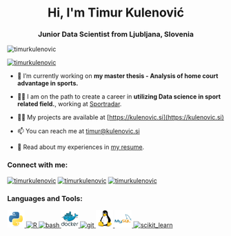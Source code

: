 <h1 align="center">Hi, I'm Timur Kulenović</h1>
<h3 align="center">Junior Data Scientist from Ljubljana, Slovenia</h3>

<p align="left"> <img src="https://komarev.com/ghpvc/?username=timurkulenovic&label=Profile%20views&color=0e75b6&style=flat" alt="timurkulenovic" /> </p>

<p align="left"> <a href="https://twitter.com/timurkulenovic" target="blank"><img src="https://img.shields.io/twitter/follow/timurkulenovic?logo=twitter&style=for-the-badge" alt="timurkulenovic" /></a> </p>

- 🔭 I’m currently working on **my master thesis - Analysis of home court advantage in sports.**

- 👨‍💻 I am on the path to create a career in **utilizing Data science in sport related field.**, working at [Sportradar](https://sportradar.com).

- 👨‍💻 My projects are available at [https://kulenovic.si](https://kulenovic.si)

- 📫 You can reach me at [timur@kulenovic.si](mailto:timur@kulenovic.si)

- 📄 Read about my experiences in [my resume](https://kulenovic.si/cv/).

<h3 align="left">Connect with me:</h3>
<p align="left">
<a href="https://twitter.com/timurkulenovic" target="blank"><img align="center" src="https://raw.githubusercontent.com/rahuldkjain/github-profile-readme-generator/master/src/images/icons/Social/twitter.svg" alt="timurkulenovic" height="30" width="40" /></a>
<a href="https://linkedin.com/in/timurkulenovic" target="blank"><img align="center" src="https://raw.githubusercontent.com/rahuldkjain/github-profile-readme-generator/master/src/images/icons/Social/linked-in-alt.svg" alt="timurkulenovic" height="30" width="40" /></a>
<a href="mailto:timur@kulenovic.si" target="blank"><img align="center" src="https://img.icons8.com/color/512/circled-envelope.png" alt="timurkulenovic" height="40" width="40" /></a>
</p>

<h3 align="left">Languages and Tools:</h3>
<p align="left"> <a href="https://www.python.org" target="_blank" rel="noreferrer"> <img src="https://raw.githubusercontent.com/devicons/devicon/master/icons/python/python-original.svg" alt="python" width="40" height="40"/> </a> <a href="https://www.r-project.org/" target="_blank" rel="noreferrer"> <img src="https://www.r-project.org/Rlogo.png" alt="R" width="40" height="40"/> <a href="https://www.gnu.org/software/bash/" target="_blank" rel="noreferrer"> <img src="https://www.vectorlogo.zone/logos/gnu_bash/gnu_bash-icon.svg" alt="bash" width="40" height="40"/> </a> <a href="https://www.docker.com/" target="_blank" rel="noreferrer"> <img src="https://raw.githubusercontent.com/devicons/devicon/master/icons/docker/docker-original-wordmark.svg" alt="docker" width="40" height="40"/> </a> <a href="https://git-scm.com/" target="_blank" rel="noreferrer"> <img src="https://www.vectorlogo.zone/logos/git-scm/git-scm-icon.svg" alt="git" width="40" height="40"/> </a> <a href="https://www.linux.org/" target="_blank" rel="noreferrer"> <img src="https://raw.githubusercontent.com/devicons/devicon/master/icons/linux/linux-original.svg" alt="linux" width="40" height="40"/> </a> <a href="https://www.mysql.com/" target="_blank" rel="noreferrer"> <img src="https://raw.githubusercontent.com/devicons/devicon/master/icons/mysql/mysql-original-wordmark.svg" alt="mysql" width="40" height="40"/> </a> <a href="https://scikit-learn.org/" target="_blank" rel="noreferrer"> <img src="https://upload.wikimedia.org/wikipedia/commons/0/05/Scikit_learn_logo_small.svg" alt="scikit_learn" width="40" height="40"/> </a> </p>

